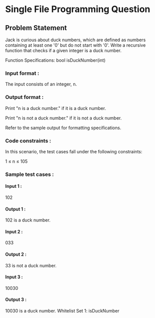 # Single File Programming Question

## Problem Statement﻿

Jack is curious about duck numbers, which are defined as numbers containing at least one '0' but do not start with '0'. Write a recursive function that checks if a given integer is a duck number.

Function Specifications: bool isDuckNumber(int)

### Input format :

The input consists of an integer, n.

### Output format :

Print "n is a duck number." if it is a duck number.

Print "n is not a duck number." if it is not a duck number.

Refer to the sample output for formatting specifications.

### Code constraints :

In this scenario, the test cases fall under the following constraints:

1 ≤ n ≤ 105

### Sample test cases :

#### Input 1 :

102

#### Output 1 :

102 is a duck number.

#### Input 2 :

033

#### Output 2 :

33 is not a duck number.

#### Input 3 :

10030

#### Output 3 :

10030 is a duck number.
Whitelist
Set 1:
isDuckNumber
